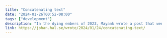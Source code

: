 ```yaml
---
title: "Concatenating text"
date: "2024-01-26T00:52-08:00"
tags: ["development"]
description: "In the dying embers of 2023, Mayank wrote a post that went through the trials and tribulations of React Server Components. I read the article, eyes widening all the way through to the end until my face vaguely resembled a US electrical socket, and it ultimately left me feeling like, man, I’m glad I’m not doing React at the moment."
link: https://johan.hal.se/wrote/2024/01/24/concatenating-text/
---
```

